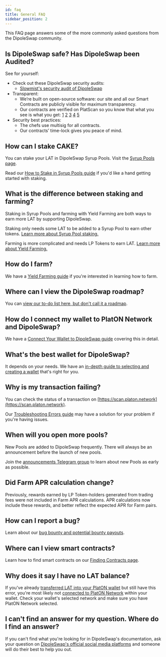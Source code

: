 ```yaml
---
id: faq
title: General FAQ
sidebar_position: 2
---
```


This FAQ page answers some of the more commonly asked questions from the DipoleSwap community.

## Is DipoleSwap safe? Has DipoleSwap been Audited?

See for yourself:

* Check out these DipoleSwap security audits:
    * [Slowmist's security audit of DipoleSwap](https://github.com/slowmist/Knowledge-Base/blob/master/open-report/Smart%20Contract%20Security%20Audit%20Report%20%20-%20PancakeSwap.pdf)
* Transparent:
    * We’re built on open-source software: our site and all our Smart Contracts are publicly visible for maximum transparency.
    * Our contracts are verified on PlatScan so you know that what you see is what you get: [1](https://bscscan.com/address/0x10ED43C718714eb63d5aA57B78B54704E256024E) [2](https://bscscan.com/address/0x73feaa1ee314f8c655e354234017be2193c9e24e#code) [3](https://bscscan.com/address/0xbcfccbde45ce874adcb698cc183debcf17952812) [4](https://bscscan.com/address/0x1b96b92314c44b159149f7e0303511fb2fc4774f#code) [5](https://bscscan.com/address/0x92E8CeB7eAeD69fB6E4d9dA43F605D2610214E68)
* Security best practices:
    * The chefs use multisig for all contracts.
    * Our contracts’ time-lock gives you peace of mind.

## How can I stake CAKE?

You can stake your LAT in DipoleSwap Syrup Pools. Visit the [Syrup Pools page](https://dipoleswap.exchange/pools).

Read our [How to Stake in Syrup Pools guide](https://dipolexchange.github.io/docs/products/syrup-pool/syrup-pool-guide) if you'd like a hand getting started with staking.

## What is the difference between staking and farming?

Staking in Syrup Pools and farming with Yield Farming are both ways to earn more LAT by supporting DipoleSwap.

Staking only needs some LAT to be added to a Syrup Pool to earn other tokens.
[Learn more about Syrup Pool staking.](https://dipolexchange.github.io/docs/products/syrup-pool)

Farming is more complicated and needs LP Tokens to earn LAT.
[Learn more about Yield Farming.](https://dipolexchange.github.io/docs/products/farm-guide)

## How do I farm?

We have a [Yield Farming guide](https://dipolexchange.github.io/docs/products/farm-guide) if you're interested in learning how to farm.

## Where can I view the DipoleSwap roadmap?

You can [view our to-do list here, but don't call it a roadmap](https://dipolexchange.github.io/docs/roadmap).

## How do I connect my wallet to PlatON Network and DipoleSwap?

We have a [Connect Your Wallet to DipoleSwap guide](https://dipolexchange.github.io/docs/get-started/connection-guide) covering this in detail.

## What's the best wallet for DipoleSwap?

It depends on your needs. We have an [in-depth guide to selecting and creating a wallet](https://dipolexchange.github.io/docs/get-started/wallet-guide) that's right for you.

## Why is my transaction failing?

You can check the status of a transaction on [https://scan.platon.network](https://scan.platon.network).

Our [Troubleshooting Errors guide](https://dipolexchange.github.io/docs/help/troubleshooting) may have a solution for your problem if you're having issues.

## When will you open more pools?

New Pools are added to DipoleSwap frequently. There will always be an announcement before the launch of new pools.

Join the [announcements Telegram group](https://t.me/PancakeSwapAnn) to learn about new Pools as early as possible.

## Did Farm APR calculation change?

Previously, rewards earned by LP Token-holders generated from trading fees were not included in Farm APR calculations. APR calculations now include these rewards, and better reflect the expected APR for Farm pairs.

## How can I report a bug?

Learn about our [bug bounty and potential bounty payouts](https://dipolexchange.github.io/docs/developers/bug-bounty).

## Where can I view smart contracts?

Learn how to find smart contracts on our [Finding Contracts page](https://dipolexchange.github.io/docs/developers/smart-contracts/factory).

## Why does it say I have no LAT balance?

If you've already [transferred LAT into your PlatON wallet](https://dipolexchange.github.io/docs/get-started/prc20-guide) but still have this error, you're most likely not [connected to PlatON Network](https://dipolexchange.github.io/docs/get-started/connection-guide) within your wallet. Check your wallet's selected network and make sure you have PlatON Network selected.

## I can't find an answer for my question. Where do I find an answer?

If you can't find what you're looking for in DipoleSwap's documentation, ask your question on [DipoleSwap's official social media platforms](https://dipolexchange.github.io/docs/contact-us/telegram) and someone will do their best to help you out.
